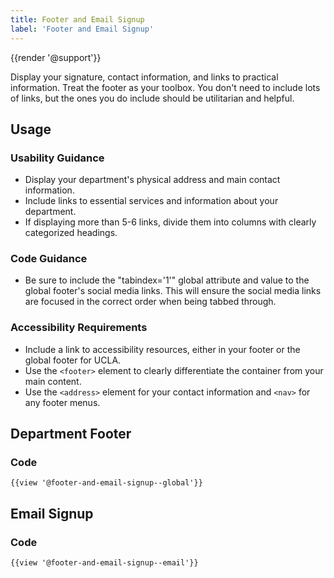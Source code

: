 ```yaml
---
title: Footer and Email Signup
label: 'Footer and Email Signup'
---
```

{{render '@support'}}

Display your signature, contact information, and links to practical information. Treat the footer as your toolbox. You don't need to include lots of links, but the ones you do include should be utilitarian and helpful.

<h2>Usage</h2>

<h3>Usability Guidance</h3>

* Display your department's physical address and main contact information.
* Include links to essential services and information about your department.
* If displaying more than 5-6 links, divide them into columns with clearly categorized headings.

<h3>Code Guidance</h3>

* Be sure to include the "tabindex='1'" global attribute and value to the global footer's social media links. This will ensure the social media links are focused in the correct order when being tabbed through.

<h3>Accessibility Requirements</h3>

* Include a link to accessibility resources, either in your footer or the global footer for UCLA.
* Use the `<footer>` element to clearly differentiate the container from your main content.
* Use the `<address>` element for your contact information and `<nav>` for any footer menus.

<h2>Department Footer</h2>

<h3>Code</h3>

```
{{view '@footer-and-email-signup--global'}}
```

<h2>Email Signup</h2>

<h3>Code</h3>

```
{{view '@footer-and-email-signup--email'}}
```
